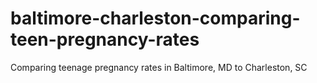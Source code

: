 # baltimore-charleston-comparing-teen-pregnancy-rates
Comparing teenage pregnancy rates in Baltimore, MD to Charleston, SC
